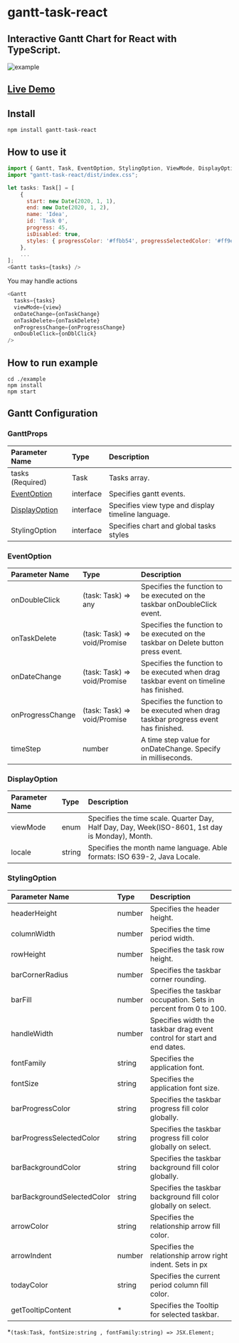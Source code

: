 # gantt-task-react

## Interactive Gantt Chart for React with TypeScript.

![example](https://user-images.githubusercontent.com/26743903/88215863-f35d5f00-cc64-11ea-81db-e829e6e9b5c8.png)

## [Live Demo](https://matematuk.github.io/gantt-task-react/)

## Install

```
npm install gantt-task-react
```

## How to use it

```javascript
import { Gantt, Task, EventOption, StylingOption, ViewMode, DisplayOption } from 'gantt-task-react';
import "gantt-task-react/dist/index.css";

let tasks: Task[] = [
    {
      start: new Date(2020, 1, 1),
      end: new Date(2020, 1, 2),
      name: 'Idea',
      id: 'Task 0',
      progress: 45,
      isDisabled: true,
      styles: { progressColor: '#ffbb54', progressSelectedColor: '#ff9e0d' },
    },
    ...
];
<Gantt tasks={tasks} />
```

You may handle actions

```javascript
<Gantt
  tasks={tasks}
  viewMode={view}
  onDateChange={onTaskChange}
  onTaskDelete={onTaskDelete}
  onProgressChange={onProgressChange}
  onDoubleClick={onDblClick}
/>
```

## How to run example

```
cd ./example
npm install
npm start
```

## Gantt Configuration

### GanttProps

| Parameter Name                  | Type      | Description                                        |
| :------------------------------ | :-------- | :------------------------------------------------- |
| tasks (Required)                | Task      | Tasks array.                                       |
| [EventOption](#EventOption)     | interface | Specifies gantt events.                            |
| [DisplayOption](#DisplayOption) | interface | Specifies view type and display timeline language. |
| StylingOption                   | interface | Specifies chart and global tasks styles            |

### EventOption

| Parameter Name   | Type                              | Description                                                                             |
| :--------------- | :-------------------------------- | :-------------------------------------------------------------------------------------- |
| onDoubleClick    | (task: Task) => any               | Specifies the function to be executed on the taskbar onDoubleClick event.               |
| onTaskDelete     | (task: Task) => void/Promise<any> | Specifies the function to be executed on the taskbar on Delete button press event.      |
| onDateChange     | (task: Task) => void/Promise<any> | Specifies the function to be executed when drag taskbar event on timeline has finished. |
| onProgressChange | (task: Task) => void/Promise<any> | Specifies the function to be executed when drag taskbar progress event has finished.    |
| timeStep         | number                            | A time step value for onDateChange. Specify in milliseconds.                            |

### DisplayOption

| Parameter Name | Type   | Description                                                                                     |
| :------------- | :----- | :---------------------------------------------------------------------------------------------- |
| viewMode       | enum   | Specifies the time scale. Quarter Day, Half Day, Day, Week(ISO-8601, 1st day is Monday), Month. |
| locale         | string | Specifies the month name language. Able formats: ISO 639-2, Java Locale.                        |

### StylingOption

| Parameter Name             | Type   | Description                                                             |
| :------------------------- | :----- | :---------------------------------------------------------------------- |
| headerHeight               | number | Specifies the header height.                                            |
| columnWidth                | number | Specifies the time period width.                                        |
| rowHeight                  | number | Specifies the task row height.                                          |
| barCornerRadius            | number | Specifies the taskbar corner rounding.                                  |
| barFill                    | number | Specifies the taskbar occupation. Sets in percent from 0 to 100.        |
| handleWidth                | number | Specifies width the taskbar drag event control for start and end dates. |
| fontFamily                 | string | Specifies the application font.                                         |
| fontSize                   | string | Specifies the application font size.                                    |
| barProgressColor           | string | Specifies the taskbar progress fill color globally.                     |
| barProgressSelectedColor   | string | Specifies the taskbar progress fill color globally on select.           |
| barBackgroundColor         | string | Specifies the taskbar background fill color globally.                   |
| barBackgroundSelectedColor | string | Specifies the taskbar background fill color globally on select.         |
| arrowColor                 | string | Specifies the relationship arrow fill color.                            |
| arrowIndent                | number | Specifies the relationship arrow right indent. Sets in px               |
| todayColor                 | string | Specifies the current period column fill color.                         |
| getTooltipContent          | \*     | Specifies the Tooltip for selected taskbar.                             |

\*`(task:Task, fontSize:string , fontFamily:string) => JSX.Element;`
